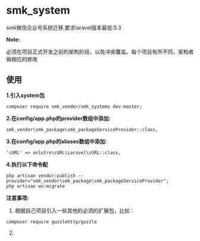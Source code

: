 # smk_system

smk微信企业号系统迁移,要求laravel版本最低:5.3

**Note:** 

   必须在项目正式开发之前的架构阶段，以免冲突覆盖。每个项目有所不同，架构者做相应的修改



## 使用

**1.引入system包** 

    composer require smk_vendor/smk_systems dev-master;

**2.在config/app.php的provider数组中添加:**
 
    smk_vendor\smk_package\smk_packageServiceProvider::class,

**3.在config/app.php的aliases数组中添加:**
 
    'cURL' => anlutro\cURL\Laravel\cURL::class,
 
**4.执行以下命令配**
 
    php artisan vendor:publish --provider="smk_vendor\smk_package\smk_packageServiceProvider";
    php artisan wx:migrate

**注意事项:**
   
   1. 根据自己项目引入一些其他的必须的扩展包，比如：
  
    composer require guzzlehttp/guzzle
  
   2. 
